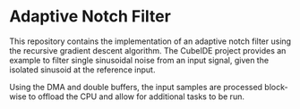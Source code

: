 # Adaptive Notch Filter

This repository contains the implementation of an adaptive notch filter using the recursive gradient descent algorithm.
The CubeIDE project provides an example to filter single sinusoidal noise from an input signal, given the isolated sinusoid at the reference input.

Using the DMA and double buffers, the input samples are processed block-wise to offload the CPU and allow for additional tasks to be run.